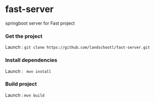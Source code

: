 # fast-server
springboot server for Fast project 
### Get the project
Launch : ```git clone https://github.com/landschootl/fast-server.git```
### Install dependencies
Launch : ``` mvn install```
### Build project
Launch : ```mvn build```
